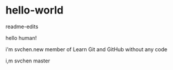# hello-world
readme-edits

hello human!

i'm svchen.new member of Learn Git and GitHub without any code

i,m svchen
master